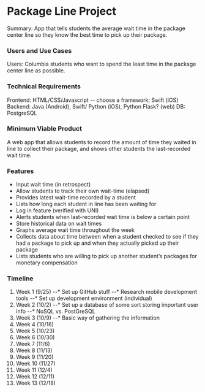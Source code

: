 # Package Line Project

Summary: App that tells students the average wait time in the package center line so they know the best time to pick up their package. 

### Users and Use Cases

Users: Columbia students who want to spend the least time in the package center line as possible.

### Technical Requirements

Frontend: HTML/CSS/Javascript -- choose a framework; Swift (iOS)
Backend: Java (Android), Swift/ Python (iOS), Python Flask? (web)
DB: PostgreSQL

### Minimum Viable Product

A web app that allows students to record the amount of time they waited in line to collect their package, and shows other students the last-recorded wait time.

### Features

* Input wait time (in retrospect)
* Allow students to track their own wait-time (elapsed)
* Provides latest wait-time recorded by a student
* Lists how long each student in line has been waiting for
* Log in feature (verified with UNI)
* Alerts students when last-recorded wait time is below a certain point
* Store historical data on wait times
* Graphs average wait time throughout the week
* Collects data about time between when a student checked to see if they had a package to pick up and when they actually picked up their package
* Lists students who are willing to pick up another student’s packages for monetary compensation

### Timeline

1. Week 1 (9/25)
--* Set up GitHub stuff
--* Research mobile development tools
--* Set up development environment (individual)
2. Week 2 (10/2)
--* Set up a database of some sort storing important user info 
--* NoSQL  vs. PostGreSQL
3. Week 3 (10/9) 
--* Basic way of gathering the information
4. Week 4 (10/16)
5. Week 5 (10/23)
6. Week 6 (10/30)
7. Week 7 (11/6)
8. Week 8 (11/13)
9. Week 9 (11/20)
10. Week 10 (11/27)
11. Week 11 (12/4)
12. Week 12 (12/11)
13. Week 13 (12/18)
